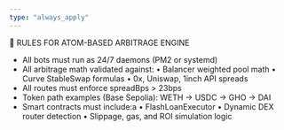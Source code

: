 ```yaml
---
type: "always_apply"
---
```


🧠 RULES FOR ATOM-BASED ARBITRAGE ENGINE
- All bots must run as 24/7 daemons (PM2 or systemd)
- All arbitrage math validated against:
  • Balancer weighted pool math
  • Curve StableSwap formulas
  • 0x, Uniswap, 1inch API spreads
- All routes must enforce spreadBps > 23bps
- Token path examples (Base Sepolia): WETH → USDC → GHO → DAI
- Smart contracts must include:a
  • FlashLoanExecutor
  • Dynamic DEX router detection
  • Slippage, gas, and ROI simulation logic